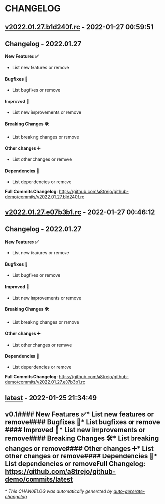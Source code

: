 # CHANGELOG

## [v2022.01.27.b1d240f.rc](https://github.com/a8trejo/github-demo/releases/tag/v2022.01.27.b1d240f.rc) - 2022-01-27 00:59:51

## Changelog - 2022.01.27
#### New Features ✅
* List new features or remove

#### Bugfixes 🎉
* List bugfixes or remove
 
#### Improved 💜
* List new improvements or remove

#### Breaking Changes 🛠
* List breaking changes or remove

#### Other changes ➕
* List other changes or remove

#### Dependencies 📎
* List dependencies or remove

**Full Commits Changelog**: https://github.com/a8trejo/github-demo/commits/v2022.01.27.b1d240f.rc

## [v2022.01.27.e07b3b1.rc](https://github.com/a8trejo/github-demo/releases/tag/v2022.01.27.e07b3b1.rc) - 2022-01-27 00:46:12

## Changelog - 2022.01.27
#### New Features ✅
* List new features or remove

#### Bugfixes 🎉
* List bugfixes or remove
 
#### Improved 💜
* List new improvements or remove

#### Breaking Changes 🛠
* List breaking changes or remove

#### Other changes ➕
* List other changes or remove

#### Dependencies 📎
* List dependencies or remove

**Full Commits Changelog**: https://github.com/a8trejo/github-demo/commits/v2022.01.27.e07b3b1.rc

## [latest](https://github.com/a8trejo/github-demo/releases/tag/latest) - 2022-01-25 21:34:49

## v0.1#### New Features ✅* List new features or remove#### Bugfixes 🎉* List bugfixes or remove #### Improved 💜* List new improvements or remove#### Breaking Changes 🛠* List breaking changes or remove#### Other changes ➕* List other changes or remove#### Dependencies 📎* List dependencies or remove**Full Changelog**: https://github.com/a8trejo/github-demo/commits/latest

\* *This CHANGELOG was automatically generated by [auto-generate-changelog](https://github.com/BobAnkh/auto-generate-changelog)*
